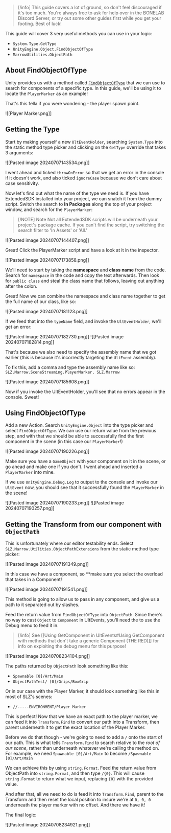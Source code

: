 > [!info] This guide covers a lot of ground, so don't feel discouraged if it's too much. You're always free to ask for help over in the BONELAB Discord Server, or try out some other guides first while you get your footing. Best of luck!

This guide will cover 3 very useful methods you can use in your logic:

- `System.Type.GetType`
- `UnityEngine.Object.FindObjectOfType`
- `MarrowUtilities.ObjectPath`

## About FindObjectOfType

Unity provides us with a method called [`FindObjectOfType`](https://docs.unity3d.com/ScriptReference/Object.FindObjectOfType.html) that we can use to search for components of a specific type. In this guide, we'll be using it to locate the `PlayerMarker` as an example!

That's this fella if you were wondering - the player spawn point.

![[Player Marker.png]]

## Getting the Type

Start by making yourself a new `UltEventHolder`, searching `System.Type` into the static method type picker and clicking on the `GetType` override that takes 3 arguments:

![[Pasted image 20240707143534.png]]

I went ahead and ticked `throwOnError` so that we get an error in the console if it doesn't work, and also ticked `ignoreCase` because we don't care about case sensitivity.

Now let's find out what the name of the type we need is. If you have ExtendedSDK installed into your project, we can snatch it from the dummy script. Switch the search to **In Packages** along the top of your project window, and search for the `PlayerMarker`:

> [!NOTE] Note
> Not all ExtendedSDK scripts will be underneath your project's package cache. If you can't find the script, try switching the search filter to 'In Assets' or 'All.'

![[Pasted image 20240707144407.png]]

Great! Click the PlayerMarker script and have a look at it in the inspector.

![[Pasted image 20240707173858.png]]

We'll need to start by taking the **namespace** and **class name** from the code. Search for `namespace` in the code and copy the text afterwards. Then look for `public class` and steal the class name that follows, leaving out anything after the colon.

Great! Now we can combine the namespace and class name together to get the full name of our class, like so:

![[Pasted image 20240707181123.png]]

If we feed that into the `typeName` field, and invoke the `UltEventHolder`, we'll get an error:

![[Pasted image 20240707182730.png]]
![[Pasted image 20240707182814.png]]

That's because we also need to specify the assembly name that we got earlier (this is because it's incorrectly targeting the `UltEvent` assembly).

To fix this, add a comma and type the assembly name like so:
`SLZ.Marrow.SceneStreaming.PlayerMarker, SLZ.Marrow`

![[Pasted image 20240707185608.png]]

Now if you invoke the UltEventHolder, you'll see that no errors appear in the console. Sweet!

## Using FindObjectOfType

Add a new Action. Search `UnityEngine.Object` into the type picker and select `FindObjectOfType`. We can use our return value from the previous step, and with that we should be able to successfully find the first component in the scene (in this case our `PlayerMarker`!)

![[Pasted image 20240707190226.png]]

Make sure you have a `GameObject` with your component on it in the scene, or go ahead and make one if you don't. I went ahead and inserted a `PlayerMarker` into mine.

If we use `UnityEngine.Debug.Log` to output to the console and invoke our `UltEvent` now, you should see that it successfully found the `PlayerMarker` in the scene!

![[Pasted image 20240707190233.png]]
![[Pasted image 20240707190257.png]]

## Getting the Transform from our component with `ObjectPath`

This is unfortunately where our editor testability ends. Select `SLZ.Marrow.Utilities.ObjectPathExtensions` from the static method type picker:

![[Pasted image 20240707191349.png]]

In this case we have a component, so **make sure you select the overload that takes in a Component!

![[Pasted image 20240707191541.png]]

This method is going to allow us to pass in any component, and give us a path to it separated out by slashes.

Feed the return value from `FindObjectOfType` into `ObjectPath`. Since there's no way to cast `Object` to `Component` in UltEvents, you'll need the to use the Debug menu to feed it in.

> [!info] See [[Using GetComponent in UltEvents#Using GetComponent with methods that don't take a generic Component (THE RED)]] for info on exploiting the debug menu for this purpose!  

![[Pasted image 20240708234104.png]]

The paths returned by `ObjectPath` look something like this:
- `Spawnable [0]/Art/Main`
- `ObjectPathTest/ [0]/Grips/BoxGrip`

Or in our case with the Player Marker, it should look something like this in most of SLZ's scenes:
- `//-----ENVIRONMENT/Player Marker`

This is perfect! Now that we have an exact path to the player marker, we can feed it into `Transform.Find` to convert our path into a Transform, then parent underneath it to get the exact location of the Player Marker.

Before we do that though - we're going to need to add a `/` onto the start of our path. This is what tells `Transform.Find` to search relative to the *root of our scene*, rather than underneath whatever we're calling the method on. For example, we need `Spawnable [0]/Art/Main` to become `/Spawnable [0]/Art/Main`

We can achieve this by using `string.Format`. Feed the return value from ObjectPath into `string.Format`, and then type `/{0}`. This will cause `string.Format` to return what we input, replacing `{0}` with the provided value.

And after that, all we need to do is feed it into `Transform.Find`, parent to the Transform and then reset the local position to insure we're at `0, 0, 0` underneath the player marker with no offset. And there we have it!

The final logic:

![[Pasted image 20240708234921.png]]